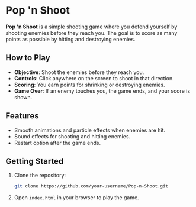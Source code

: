 # Pop 'n Shoot

**Pop 'n Shoot** is a simple shooting game where you defend yourself by shooting enemies before they reach you. The goal is to score as many points as possible by hitting and destroying enemies.

## How to Play

- **Objective**: Shoot the enemies before they reach you.
- **Controls**: Click anywhere on the screen to shoot in that direction.
- **Scoring**: You earn points for shrinking or destroying enemies.
- **Game Over**: If an enemy touches you, the game ends, and your score is shown.

## Features

- Smooth animations and particle effects when enemies are hit.
- Sound effects for shooting and hitting enemies.
- Restart option after the game ends.

## Getting Started

1. Clone the repository:
   ```bash
   git clone https://github.com/your-username/Pop-n-Shoot.git
   ```
2. Open ```index.html``` in your browser to play the game.
